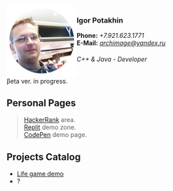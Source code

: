 <img src="2022-09-14_11-15-31.png" align="left" width="160" height="160">

### Igor Potakhin
<strong>Phone:</strong> <em>+7.921.623.1771</em><br>
<strong>E-Mail:</strong> <em>archimage@yandex.ru</em>
###### C++ & Java - Developer

βeta ver. in progress.<br>


## Personal Pages

> [HackerRank](https://www.hackerrank.com/archimage) area.<br>
> [Replit](https://replit.com/@archimage) demo zone.<br>
> [CodePen](https://codepen.io/archimage_wiz) demo page.<br>

## Projects Catalog

+ [Life game demo](https://replit.com/@archimage/CPPCurs1Life)
+ ?

